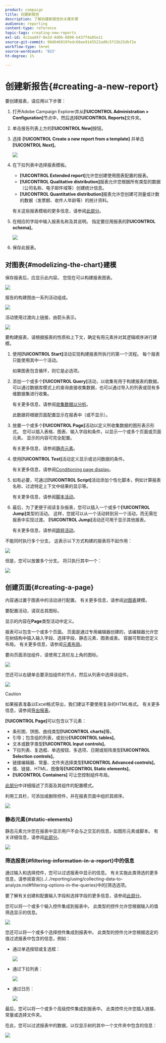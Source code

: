 ```yaml
---
product: campaign
title: 创建新报告
description: 了解创建新报告的关键步骤
audience: reporting
content-type: reference
topic-tags: creating-new-reports
exl-id: 4c2aad47-0e2d-4d0b-8898-b437f4a05e11
source-git-commit: 98d646919fedc66ee9145522ad0c5f15b25dbf2e
workflow-type: tm+mt
source-wordcount: '923'
ht-degree: 1%

---
```


# 创建新报告{#creating-a-new-report}

要创建报表，请应用以下步骤：

1. 打开Adobe Campaign Explorer并从&#x200B;**[!UICONTROL Administration > Configuration]**&#x200B;节点中，然后选择&#x200B;**[!UICONTROL Reports]**&#x200B;文件夹。
1. 单击报告列表上方的&#x200B;**[!UICONTROL New]**&#x200B;按钮。
1. 选择 **[!UICONTROL Create a new report from a template]** 并单击 **[!UICONTROL Next]**。

   ![](assets/s_ncs_advuser_report_wizard_new_01.png)

1. 在下拉列表中选择报表模板。

   * **[!UICONTROL Extended report]**&#x200B;允许您创建使用图表配置的报表。
   * **[!UICONTROL Qualitative distribution]**&#x200B;报表允许您根据所有类型的数据（公司名称、电子邮件域等）创建统计信息。
   * **[!UICONTROL Quantitative distribution]**&#x200B;报表允许您创建可测量或计数的数据（发票额、收件人年龄等）的统计资料。

   有关这些报表模板的更多信息，请参阅[此部分](../../reporting/using/about-descriptive-analysis.md)。

1. 在相应的字段中输入报表名称及其说明。 指定要应用报表的&#x200B;**[!UICONTROL schema]**。

   ![](assets/s_ncs_advuser_report_wizard_020.png)

1. 保存此报表。

## 对图表{#modelizing-the-chart}建模

保存报表后，应显示此内容。 您现在可以构建报表图表。

![](assets/s_ncs_user_report_wizard_021.png)

报告的构建图由一系列活动组成。

![](assets/s_ncs_advuser_report_wizard_031.png)

活动使用过渡向上链接，由箭头表示。

![](assets/s_ncs_advuser_report_wizard_032.png)

要构建报表，请根据报表的性质和上下文，确定有用元素并对其逻辑顺序进行建模。

1. 使用&#x200B;**[!UICONTROL Start]**&#x200B;活动实现构建报表所执行的第一个流程。 每个报表只能使用其中一个活动。

   如果图表包含循环，则它是必选项。

1. 添加一个或多个&#x200B;**[!UICONTROL Query]**&#x200B;活动，以收集有用于构建报表的数据。 可以通过数据库模式上的查询直接收集数据，也可以通过导入的列表或现有多维数据集进行收集。

   有关更多信息，请参阅[收集数据以分析](../../reporting/using/collecting-data-to-analyze.md)。

   此数据将根据页面配置显示在报表中（或不显示）。

1. 放置一个或多个&#x200B;**[!UICONTROL Page]**&#x200B;活动以定义所收集数据的图形表示形式。 您可以插入表格、图表、输入字段和条件，以显示一个或多个页面或页面元素。 显示的内容可完全配置。

   有关更多信息，请参阅[静态元素](#static-elements)。

1. 使用&#x200B;**[!UICONTROL Test]**&#x200B;活动定义显示或访问数据的条件。

   有关更多信息，请参阅[Conditioning page display](../../reporting/using/defining-a-conditional-content.md#conditioning-page-display)。

1. 如有必要，可通过&#x200B;**[!UICONTROL Script]**&#x200B;活动添加个性化脚本，例如计算报表名称、过滤特定上下文中结果的显示等。

   有关更多信息，请参阅[脚本活动](../../reporting/using/advanced-functionalities.md#script-activity)。

1. 最后，为了更便于阅读复杂报表，您可以插入一个或多个&#x200B;**[!UICONTROL Jump]**&#x200B;类型的活动。 这样，您就可以从一个活动转到另一个活动，而无需在报表中实现过渡。 **[!UICONTROL Jump]**&#x200B;活动还可用于显示其他报表。

   有关更多信息，请参阅[跳转活动](../../reporting/using/advanced-functionalities.md#jump-activity)。

不能同时执行多个分支。 这表示以下方式构建的报表将不起作用：

![](assets/reporting_graph_sample_ko.png)

但是，您可以放置多个分支。 将只执行其中一个：

![](assets/reporting_graph_sample_ok.png)

## 创建页面{#creating-a-page}

内容通过置于图表中的活动进行配置。 有关更多信息，请参阅[对图表](#modelizing-the-chart)建模。

要配置活动，请双击其图标。

显示的内容在&#x200B;**Page**&#x200B;类型活动中定义。

报表可以包含一个或多个页面。 页面是通过专用编辑器创建的，该编辑器允许您在树结构中插入输入字段、选择字段、静态元素、图表或表。 容器可帮助您定义布局。 有关更多信息，请参阅[元素布局](../../reporting/using/element-layout.md)。

要向页面添加组件，请使用工具栏左上角的图标。

![](assets/reporting_add_component_in_page.png)

您还可以右键单击要添加组件的节点，然后从列表中选择该组件。

![](assets/s_ncs_advuser_report_wizard_09.png)

>[!CAUTION]
>
>如果报表准备以Excel格式导出，我们建议不要使用复杂的HTML格式。 有关更多信息，请参阅[导出报表](../../reporting/using/actions-on-reports.md#exporting-a-report)。

**[!UICONTROL Page]**&#x200B;可以包含以下元素：

* 条形图、饼图、曲线类型&#x200B;**[!UICONTROL charts]**&#x200B;等。
* 引导；包含组的列表，或划分&#x200B;**[!UICONTROL tables]**。
* 文本或数字类型&#x200B;**[!UICONTROL Input controls]**。
* 下拉列表、复选框、单选按钮、多选项、日期或矩阵类型&#x200B;**[!UICONTROL Selection controls]**。
* 链接编辑器、常量、文件夹选择类型&#x200B;**[!UICONTROL Advanced controls]**。
* 值、链接、HTML、图像等&#x200B;**[!UICONTROL Static elements]**。
* **[!UICONTROL Containers]** 可让您控制组件布局。

[此部分](../../web/using/about-web-forms.md)中详细描述了页面及其组件的配置模式。

利用工具栏，可添加或删除控件，并在报表页面中组织其顺序。

![](assets/s_ncs_advuser_report_wizard_08.png)

### 静态元素{#static-elements}

静态元素允许您在报表中显示用户不会与之交互的信息，如图形元素或脚本。 有关详细信息，请参阅[此部分](../../web/using/static-elements-in-a-web-form.md#inserting-html-content)。

![](assets/s_advuser_report_page_activity_03.png)

### 筛选报表{#filtering-information-in-a-report}中的信息

通过输入和选择控件，您可以过滤报表中显示的信息。 有关实施此类筛选的更多信息，请参阅查询](../../reporting/using/collecting-data-to-analyze.md#filtering-options-in-the-queries)中的[筛选选项。

要了解有关创建和配置输入字段和选择字段的更多信息，请参阅[此部分](../../web/using/about-web-forms.md)。

您可以将一个或多个输入控件集成到报表中。 此类型的控件允许您根据输入的值筛选显示的信息。

![](assets/reporting_control_text.png)

您还可以将一个或多个选择控件集成到报表中。 此类型的控件允许您根据选定的值过滤报表中包含的信息，例如：

* 通过单选按钮或复选框：

   ![](assets/reporting_radio_buttons.png)

* 通过下拉列表：

   ![](assets/reporting_control_list.png)

* 通过日历：

   ![](assets/reporting_control_date.png)

最后，您可以将一个或多个高级控件集成到报表中。 此类控件允许您插入链接、常量或选择文件夹。

在此，您可以过滤报表中的数据，以仅显示树的其中一个文件夹中包含的信息：

![](assets/reporting_control_folder.png)
